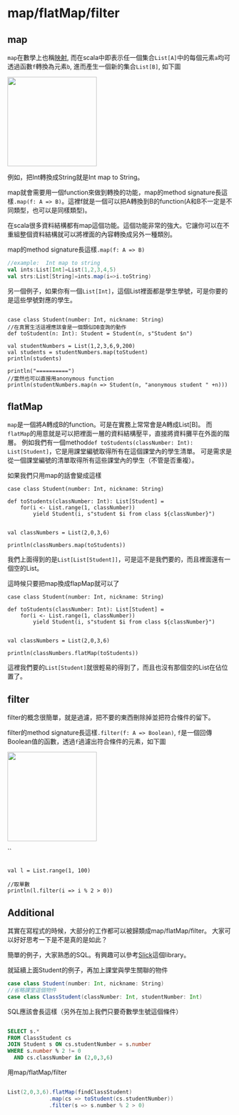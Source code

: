 <script>
  ((window.gitter = {}).chat = {}).options = {
    room: 'ScalaTaiwan/ScalaTaiwan'
  };
</script>
<script src="https://sidecar.gitter.im/dist/sidecar.v1.js" async defer></script>

# map/flatMap/filter

## map
`map`在數學上也稱[映射](https://zh.wikipedia.org/wiki/%E6%98%A0%E5%B0%84), 
而在scala中即表示任一個集合`List[A]`中的每個元素`a`均可透過函數`f`轉換為元素`b`, 進而產生一個新的集合`List[B]`, 如下圖 

<img class="float-center" src="images/map.png" style="height:200px"/>

例如，把Int轉換成String就是Int map to String。


map就會需要用一個function來做到轉換的功能，map的method signature長這樣`.map(f: A => B)`。這裡f就是一個可以把A轉換到B的function(A和B不一定是不同類型，也可以是同樣類型)。

在scala很多資料結構都有map這個功能。這個功能非常的強大。它讓你可以在不重組整個資料結構就可以將裡面的內容轉換成另外一種類別。

map的method signature長這樣`.map(f: A => B)`

```scala
//example:  Int map to string
val ints:List[Int]=List(1,2,3,4,5)
val strs:List[String]=ints.map(i=>i.toString)
```

另一個例子，如果你有一個`List[Int]`，這個List裡面都是學生學號，可是你要的是這些學號對應的學生。

```scalaFiddle

case class Student(number: Int, nickname: String)
//在真實生活這裡應該會是一個類似DB查詢的動作
def toStudent(n: Int): Student = Student(n, s"Student $n")

val studentNumbers = List(1,2,3,6,9,200)
val students = studentNumbers.map(toStudent)
println(students)

println("==========")
//當然也可以直接用anonymous function
println(studentNumbers.map(n => Student(n, "anonymous student " +n)))

```

## flatMap

`map`是一個將A轉成B的function。可是在實務上常常會是A轉成List[B]。
而`flatMap`的用意就是可以把裡面一層的資料結構壓平，直接將資料攤平在外面的階層。
例如我們有一個method`def toStudents(classNumber: Int): List[Student]`，它是用課堂編號取得所有在這個課堂內的學生清單。
可是需求是從一個課堂編號的清單取得所有這些課堂內的學生（不管是否重複）。

如果我們只用map的話會變成這樣

```scalaFiddle
case class Student(number: Int, nickname: String)

def toStudents(classNumber: Int): List[Student] = 
    for(i <- List.range(1, classNumber)) 
        yield Student(i, s"student $i from class ${classNumber}")


val classNumbers = List(2,0,3,6)

println(classNumbers.map(toStudents))
```

我們上面得到的是`List[List[Student]]`，可是這不是我們要的，而且裡面還有一個空的List。

這時候只要把map換成flapMap就可以了

```scalaFiddle
case class Student(number: Int, nickname: String)

def toStudents(classNumber: Int): List[Student] = 
    for(i <- List.range(1, classNumber)) 
        yield Student(i, s"student $i from class ${classNumber}")


val classNumbers = List(2,0,3,6)

println(classNumbers.flatMap(toStudents))
```

這裡我們要的`List[Student]`就很輕易的得到了，而且也沒有那個空的List在佔位置了。

## filter

filter的概念很簡單，就是過濾，把不要的東西刪除掉並把符合條件的留下。

filter的method signature長這樣`.filter(f: A => Boolean)`,
`f`是一個回傳Boolean值的函數，透過`f`過濾出符合條件的元素，如下圖

<img class="float-center" src="images/filter.png" style="height:200px"/>

``

```scalaFiddle

val l = List.range(1, 100)

//取單數
println(l.filter(i => i % 2 > 0))

```

## Additional

其實在寫程式的時候，大部分的工作都可以被歸類成map/flatMap/filter。
大家可以好好思考一下是不是真的是如此？

簡單的例子，大家熟悉的SQL。有興趣可以參考[Slick](http://slick.lightbend.com/doc/3.2.1/queries.html)這個library。

就延續上面Student的例子，再加上課堂與學生關聯的物件
```scala
case class Student(number: Int, nickname: String)
//省略課堂這個物件
case class ClassStudent(classNumber: Int, studentNumber: Int)
```
SQL應該會長這樣（另外在加上我們只要奇數學生號這個條件）
```sql

SELECT s.* 
FROM ClassStudent cs 
JOIN Student s ON cs.studentNumber = s.number
WHERE s.number % 2 != 0
  AND cs.classNumber in (2,0,3,6)
```

用map/flatMap/filter

```scala

List(2,0,3,6).flatMap(findClassStudent)
             .map(cs => toStudent(cs.studentNumber))
             .filter(s => s.number % 2 > 0)
```




